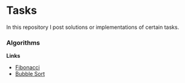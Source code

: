 # Tasks
In this repository I post solutions or implementations of certain tasks.

### Algorithms
**Links**
* [Fibonacci](https://github.com/mananex/exercises/blob/main/algorithms/fibonacci.py)
* [Bubble Sort](https://github.com/mananex/exercises/blob/main/algorithms/bubble_sort.py)
